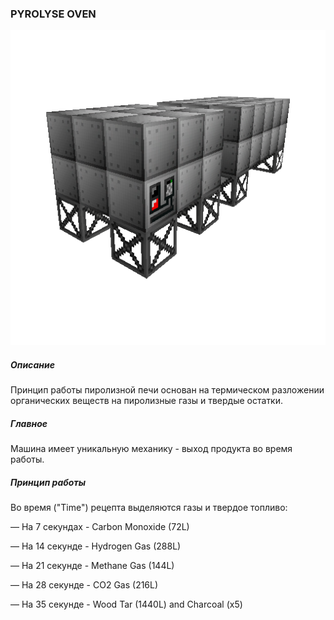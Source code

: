 ### PYROLYSE OVEN

![LOGO](media/gregtech/purolyse.png)

##### Описание

Принцип работы пиролизной печи основан на термическом разложении органических веществ на пиролизные газы и твердые остатки.

##### Главное

Машина имеет уникальную механику - выход продукта во время работы.

##### Принцип работы

Во время ("Time") рецепта выделяются газы и твердое топливо:

— На 7 секундах - Carbon Monoxide (72L)

— На 14 секунде - Hydrogen Gas (288L)

— На 21 секунде - Methane Gas (144L)

— На 28 секунде - CO2 Gas (216L)

— На 35 секунде -  Wood Tar (1440L) and Charcoal (x5)


